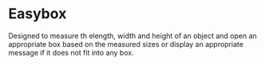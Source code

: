 # Easybox
Designed to measure th elength, width and height of an object and open an appropriate box based on the measured sizes or display an appropriate message if it does not fit into any box.
